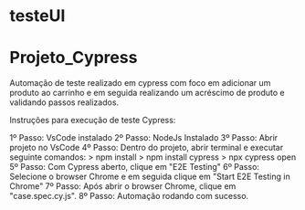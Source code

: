 # testeUI
# Projeto_Cypress
Automação de teste realizado em cypress com foco em adicionar um produto ao carrinho e em seguida realizando um acréscimo de produto e validando passos realizados.

Instruções para execução de teste Cypress:

1º Passo: VsCode instalado
2º Passo: NodeJs Instalado
3º Passo: Abrir projeto no VsCode
4º Passo: Dentro do projeto, abrir terminal e executar seguinte comandos:
    > npm install
    > npm install cypress
    > npx cypress open
5º Passo: Com Cypress aberto, clique em "E2E Testing"
6º Passo: Selecione o browser Chrome e em seguida clique em "Start E2E Testing in Chrome"
7º Passo: Após abrir o browser Chrome, clique em "case.spec.cy.js".
8º Passo: Automação rodando com sucesso.
